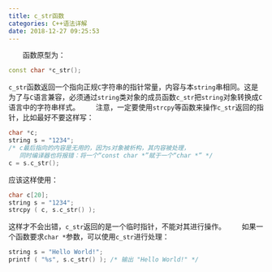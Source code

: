 ```yaml
---
title: c_str函数
categories: C++语法详解
date: 2018-12-27 09:25:53
---
```

&emsp;&emsp;函数原型为：<!--more-->

``` cpp
const char *c_str();
```

`c_str`函数返回一个指向正规`C`字符串的指针常量，内容与本`string`串相同。这是为了与`C`语言兼容，必须通过`string`类对象的成员函数`c_str`把`string`对象转换成`C`语言中的字符串样式。
&emsp;&emsp;注意，一定要使用`strcpy`等函数来操作`c_str`返回的指针，比如最好不要这样写：

``` cpp
char *c;
string s = "1234";
/* c最后指向的内容是无用的，因为s对象被析构，其内容被处理，
   同时编译器也将报错：将一个“const char *”赋于一个“char *” */
c = s.c_str();
```

应该这样使用：

``` cpp
char c[20];
string s = "1234";
strcpy ( c, s.c_str() );
```

这样才不会出错，`c_str`返回的是一个临时指针，不能对其进行操作。
&emsp;&emsp;如果一个函数要求`char *`参数，可以使用`c_str`进行处理：

``` cpp
string s = "Hello World!";
printf ( "%s", s.c_str() ); /* 输出 "Hello World!" */
```
